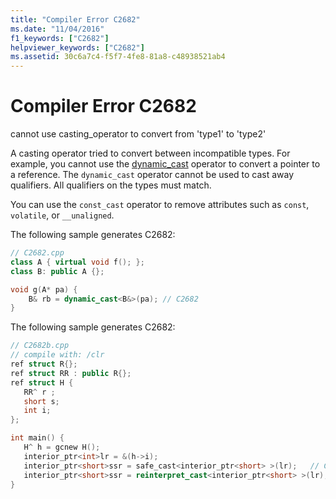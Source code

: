 ```yaml
---
title: "Compiler Error C2682"
ms.date: "11/04/2016"
f1_keywords: ["C2682"]
helpviewer_keywords: ["C2682"]
ms.assetid: 30c6a7c4-f5f7-4fe8-81a8-c48938521ab4
---
```

# Compiler Error C2682

cannot use casting_operator to convert from 'type1' to 'type2'

A casting operator tried to convert between incompatible types. For example, you cannot use the [dynamic_cast](../../cpp/dynamic-cast-operator.md) operator to convert a pointer to a reference. The `dynamic_cast` operator cannot be used to cast away qualifiers. All qualifiers on the types must match.

You can use the `const_cast` operator to remove attributes such as `const`, `volatile`, or `__unaligned`.

The following sample generates C2682:

```cpp
// C2682.cpp
class A { virtual void f(); };
class B: public A {};

void g(A* pa) {
    B& rb = dynamic_cast<B&>(pa); // C2682
}
```

The following sample generates C2682:

```cpp
// C2682b.cpp
// compile with: /clr
ref struct R{};
ref struct RR : public R{};
ref struct H {
   RR^ r ;
   short s;
   int i;
};

int main() {
   H^ h = gcnew H();
   interior_ptr<int>lr = &(h->i);
   interior_ptr<short>ssr = safe_cast<interior_ptr<short> >(lr);   // C2682
   interior_ptr<short>ssr = reinterpret_cast<interior_ptr<short> >(lr);   // OK
}
```
